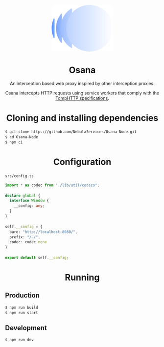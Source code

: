 <p align="center">
  <img src="static/icon.png" style="width: 200px;">
</p>
<h1 align="center">Osana</h1>
<p align="center">An interception based web proxy inspired by other interception proxies.</p>

<p align="center">Osana intercepts HTTP requests using service workers that comply with the <a href="https://github.com/tomphttp/specifications">TompHTTP specifications</a>.</p>

<h1 align="center">Cloning and installing dependencies</h1>

```bash
$ git clone https://github.com/NebulaServices/Osana-Node.git
$ cd Osana-Node
$ npm ci
```

<h1 align="center">Configuration</h1>
  
`src/config.ts`

```ts
import * as codec from "./lib/util/codecs";

declare global {
  interface Window {
    __config: any;
  }
}

self.__config = {
  bare: "http://localhost:8080/",
  prefix: "/~/",
  codec: codec.none
}

export default self.__config;
```

<h1 align="center">Running</h1>


<h2>Production</h2>

```bash
$ npm run build
$ npm run start
```

<h2>Development</h2>

```bash
$ npm run dev
```
